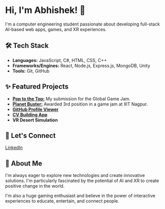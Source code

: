 # Hi, I'm Abhishek! 👋

I'm a computer engineering student passionate about developing full-stack AI-based web apps, games, and XR experiences.

## 🛠️ Tech Stack

*   **Languages:** JavaScript, C#, HTML, CSS, C++
*   **Frameworks/Engines:** React, Node.js, Express.js, MongoDB, Unity
*   **Tools:** Git, GitHub

## ✨ Featured Projects

*   [**Pop to the Top:**](https://abhinav-s.itch.io/pop-to-the-top) My submission for the Global Game Jam.
*   [**Planet Buster:**](https://abhinav-s.itch.io/planet-busters) Awarded 3rd position in a game jam at IIIT Nagpur.
*   [**GitHub Profile Viewer**](https://github.com/abhishekp-0/GithubProfileViewer)
*   [**CV Building App**](https://github.com/abhishekp-0/cv-app)
*   **VR Desert Simulation**

## 🔗 Let's Connect

[LinkedIn](https://www.linkedin.com/in/abhishek-padhi-22a250289/)

## 🚀 About Me

I'm always eager to explore new technologies and create innovative solutions. I'm particularly fascinated by the potential of AI and XR to create positive change in the world.

I'm also a huge gaming enthusiast and believe in the power of interactive experiences to educate, entertain, and connect people.
